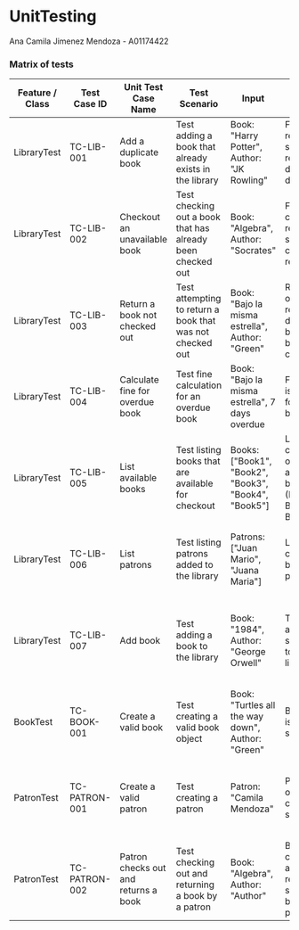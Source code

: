 # UnitTesting
Ana Camila Jimenez Mendoza - A01174422

### Matrix of tests

| Feature / Class    | Test Case ID    | Unit Test Case Name                         | Test Scenario                                          | Input                                      | Expected Outcome                                               | Remarks                                                                                     |
|--------------------|-----------------|---------------------------------------------|-------------------------------------------------------|--------------------------------------------|----------------------------------------------------------------|---------------------------------------------------------------------------------------------|
| LibraryTest        | TC-LIB-001      | Add a duplicate book                        | Test adding a book that already exists in the library  | Book: "Harry Potter", Author: "JK Rowling" | First add returns true, second add returns false due to duplication | Tests book uniqueness in the library                                                            |
| LibraryTest        | TC-LIB-002      | Checkout an unavailable book                | Test checking out a book that has already been checked out | Book: "Algebra", Author: "Socrates"        | First checkout returns true, second checkout returns false        | Simulates a book that was already checked out by a patron                                        |
| LibraryTest        | TC-LIB-003      | Return a book not checked out               | Test attempting to return a book that was not checked out | Book: "Bajo la misma estrella", Author: "Green" | Return operation returns false due to the book not being checked out | Verifies that non-checked-out books cannot be returned                                         |
| LibraryTest        | TC-LIB-004      | Calculate fine for overdue book             | Test fine calculation for an overdue book             | Book: "Bajo la misma estrella", 7 days overdue | Fine of 5.00 is calculated for overdue book                       | Simulates overdue fine calculation based on due date                                            |
| LibraryTest        | TC-LIB-005      | List available books                        | Test listing books that are available for checkout    | Books: ["Book1", "Book2", "Book3", "Book4", "Book5"] | List contains only the available books (Book1, Book2, Book3)     | Verifies the proper listing of available books after some are checked out                        |
| LibraryTest        | TC-LIB-006      | List patrons                               | Test listing patrons added to the library             | Patrons: ["Juan Mario", "Juana Maria"]    | List contains both patrons                                        | Ensures that patrons are properly added and listed                                               |
| LibraryTest        | TC-LIB-007      | Add book                                   | Test adding a book to the library                     | Book: "1984", Author: "George Orwell"     | The book is added successfully to the library                      | Checks that the book is properly added to the list of available books                           |
| BookTest           | TC-BOOK-001     | Create a valid book                         | Test creating a valid book object                     | Book: "Turtles all the way down", Author: "Green" | Book object is created successfully                               | Verifies the creation of a book object with valid attributes                                      |
| PatronTest         | TC-PATRON-001   | Create a valid patron                       | Test creating a patron                                 | Patron: "Camila Mendoza"                   | Patron object is created successfully                              | Ensures that a patron is created properly with a name                                            |
| PatronTest         | TC-PATRON-002   | Patron checks out and returns a book        | Test checking out and returning a book by a patron     | Book: "Algebra", Author: "Author"         | Book is checked out and returned successfully by the patron        | Verifies that a patron can check out and return books correctly                                 |
